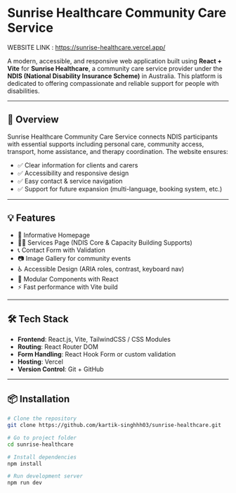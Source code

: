 # Sunrise Healthcare Community Care Service
WEBSITE LINK : https://sunrise-healthcare.vercel.app/

A modern, accessible, and responsive web application built using **React + Vite** for **Sunrise Healthcare**, a community care service provider under the **NDIS (National Disability Insurance Scheme)** in Australia. This platform is dedicated to offering compassionate and reliable support for people with disabilities.

---

## 🌟 Overview

Sunrise Healthcare Community Care Service connects NDIS participants with essential supports including personal care, community access, transport, home assistance, and therapy coordination. The website ensures:

- ✅ Clear information for clients and carers
- ✅ Accessibility and responsive design
- ✅ Easy contact & service navigation
- ✅ Support for future expansion (multi-language, booking system, etc.)

---

## 💡 Features

- 🧠 Informative Homepage
- 👩‍⚕️ Services Page (NDIS Core & Capacity Building Supports)
- 📞 Contact Form with Validation
- 📷 Image Gallery for community events
- ♿ Accessible Design (ARIA roles, contrast, keyboard nav)
- 🧩 Modular Components with React
- ⚡ Fast performance with Vite build

---

## 🛠️ Tech Stack

- **Frontend**: React.js, Vite, TailwindCSS / CSS Modules
- **Routing**: React Router DOM
- **Form Handling**: React Hook Form or custom validation
- **Hosting**: Vercel
- **Version Control**: Git + GitHub

---

## 📦 Installation

```bash
# Clone the repository
git clone https://github.com/kartik-singhhh03/sunrise-healthcare.git

# Go to project folder
cd sunrise-healthcare

# Install dependencies
npm install

# Run development server
npm run dev
